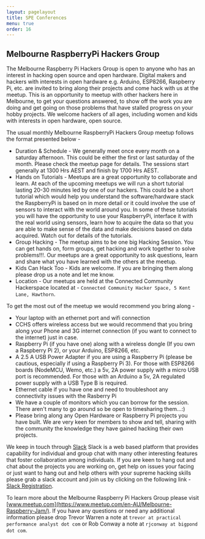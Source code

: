 ```yaml
---
layout: pagelayout
title: SPE Conferences
menu: true
order: 16
---
```


## Melbourne RaspberryPi Hackers Group

The Melbourne Raspberry Pi Hackers Group is open to anyone who has an interest in hacking open source and open hardware. Digital makers and hackers with interests in open hardware e.g. Arduino, ESP8266, Raspberry Pi, etc. are invited to bring along their projects and come hack with us at the meetup. This is an opportunity to meetup with other hackers here in Melbourne, to get your questions answered, to show off the work you are doing and get going on those problems that have stalled progress on your hobby projects. We welcome hackers of all ages, including women and kids with interests in open hardware, open source. 

The usual monthly Melbourne RaspberryPi Hackers Group meetup follows the format presented below -

* Duration & Schedule - We generally meet once every month on a saturday afternoon. This could be either the first or last saturday of the month. Please check the meetup page for details. The sessions start generally at 1300 Hrs AEST and finish by 1700 Hrs AEST. 
* Hands on Tutorials - Meetups are a great opportunity to collaborate and learn. At each of the upcoming meetups we will run a short tutorial lasting 20-30 minutes led by one of our hackers. This could be a short tutorial which would help you understand the software/hardware stack the RaspberryPi is based on in more detail or it could involve the use of sensors to interact with the world around you. In some of these tutorials you will have the opportunity to use your RaspberryPi, interface it with the real world using sensors, learn how to acquire the data so that you are able to make sense of the data and make decisions based on data acquired. Watch out for details of the tutorials.
* Group Hacking - The meetup aims to be one big Hacking Session. You can get hands on, form groups, get hacking and work together to solve problems!!!. Our meetups are a great opportunity to ask questions, learn and share what you have learned with the others at the meetup.
* Kids Can Hack Too - Kids are welcome. If you are bringing them along please drop us a note and let me know.
* Location - Our meetups are held at the Connected Community Hackerspace located at - `Connected Community Hacker Space, 5 Kent Lane, Hawthorn`.

To get the most out of the meetup we would recommend you bring along -

* Your laptop with an ethernet port and wifi connection
* CCHS offers wireless access but we would recommend that you bring along your Phone and 3G internet connection (if you want to connect to the internet) just in case.
* Raspberry Pi (if you have one) along with a wireless dongle (If you own a Raspberry Pi 2), or your Arduino, ESP8266, etc.
* A 2.5 A USB Power Adapter if you are using a Raspberry Pi (please be cautious, especially if using a Raspberry Pi 3). For those with ESP8266 boards (NodeMCU, Wemo, etc.) a 5v, 2A power supply with a micro USB port is recommended. For those with an Arduino a 5v, 2A regulated power supply with a USB Type B is required.
* Ethernet cable if you have one and need to troubleshoot any connectivity issues with the Rasberry Pi
* We have a couple of monitors which you can borrow for the session. There aren't many to go around so be open to timesharing them...:)
* Please bring along any Open Hardware or Raspberry Pi projects you have built. We are very keen for members to show and tell, sharing with the community the knowledge they have gained hacking their own projects.

We keep in touch through [Slack](https://melbrpi.slack.com) Slack is a web based platform that provides capability for individual and group chat with many other interesting features that foster collaboration among individuals. If you are keen to hang out and chat about the projects you are working on, get help on issues your facing or just want to hang out and help others with your supreme hacking skills please grab a slack account and join us by clicking on the following link - [Slack Registration](https://melbrpi.herokuapp.com). 

To learn more about the Melbourne Raspberry Pi Hackers Group please visit [www.meetup.com](https://www.meetup.com/en-AU/Melbourne-Raspberry-Jam/). If you have any questions or need any additional information please drop Trevor Warren a note at `trevor at practical performance analyst dot com` or Rob Conway a note at `rjconway at bigpond dot com`.  

